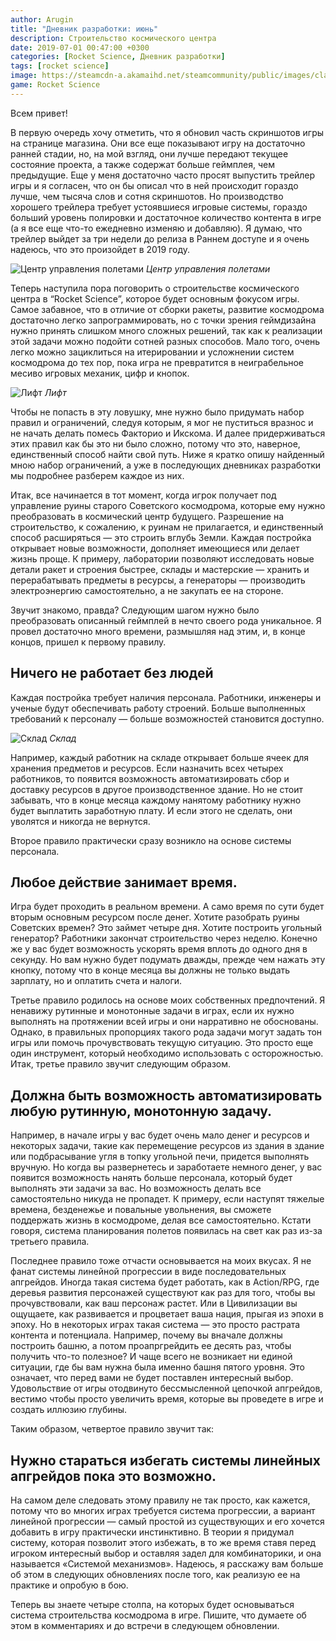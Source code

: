 ```yaml
---
author: Arugin
title: "Дневник разработки: июнь"
description: Строительство космического центра
date: 2019-07-01 00:47:00 +0300
categories: [Rocket Science, Дневник разработки]
tags: [rocket science]
image: https://steamcdn-a.akamaihd.net/steamcommunity/public/images/clans/34094219/5a42c6d642fd90392c996620017af677836a906e.png
game: Rocket Science
---
```

Всем привет!

В первую очередь хочу отметить, что я обновил часть скриншотов игры на странице магазина. Они все еще показывают игру на достаточно ранней стадии, но, на мой взгляд, они лучше передают текущее состояние проекта, а также содержат больше геймплея, чем предыдущие. Еще у меня достаточно часто просят выпустить трейлер игры и я согласен, что он бы описал что в ней происходит гораздо лучше, чем тысяча слов и сотня скриншотов. Но производство хорошего трейлера требует устоявшиеся игровые системы, гораздо больший уровень полировки и достаточное количество контента в игре (а я все еще что-то ежедневно изменяю и добавляю). Я думаю, что трейлер выйдет за три недели до релиза в Раннем доступе и я очень надеюсь, что это произойдет в 2019 году.

![Центр управления полетами](https://steamcdn-a.akamaihd.net/steamcommunity/public/images/clans/34094219/5a42c6d642fd90392c996620017af677836a906e.png)
_Центр управления полетами_

Теперь наступила пора поговорить о строительстве космического центра в “Rocket Science”, которое будет основным фокусом игры. Самое забавное, что в отличие от сборки ракеты, развитие космодрома достаточно легко запрограммировать, но с точки зрения геймдизайна нужно принять слишком много сложных решений, так как к реализации этой задачи можно подойти сотней разных способов. Мало того, очень легко можно зациклиться на итерировании и усложнении систем космодрома до тех пор, пока игра не превратится в неиграбельное месиво игровых механик, цифр и кнопок.

![Лифт](https://steamcdn-a.akamaihd.net/steamcommunity/public/images/clans/34094219/1911245721c051a255764727637bfb8f48574cd3.png)
_Лифт_

Чтобы не попасть в эту ловушку, мне нужно было придумать набор правил и ограничений, следуя которым, я мог не пуститься вразнос и не начать делать помесь Факторио и Икскома. И далее придерживаться этих правил как бы это ни было сложно, потому что это, наверное, единственный способ найти свой путь. Ниже я кратко опишу найденный мною набор ограничений, а уже в последующих дневниках разработки мы подробнее разберем каждое из них.

Итак, все начинается в тот момент, когда игрок получает под управление руины старого Советского космодрома, которые ему нужно преобразовать в космический центр будущего. Разрешение на строительство, к сожалению, к руинам не прилагается, и единственный способ расширяться — это строить вглубь Земли. Каждая постройка открывает новые возможности, дополняет имеющиеся или делает жизнь проще. К примеру, лаборатории позволяют исследовать новые детали ракет и строения быстрее, склады и мастерские — хранить и перерабатывать предметы в ресурсы, а генераторы — производить электроэнергию самостоятельно, а не закупать ее на стороне.

Звучит знакомо, правда? Следующим шагом нужно было преобразовать описанный геймплей в нечто своего рода уникальное. Я провел достаточно много времени, размышляя над этим, и, в конце концов, пришел к первому правилу.

## Ничего не работает без людей

Каждая постройка требует наличия персонала. Работники, инженеры и ученые будут обеспечивать работу строений. Больше выполненных требований к персоналу — больше возможностей становится доступно.

![Склад](https://steamcdn-a.akamaihd.net/steamcommunity/public/images/clans/34094219/a4897f45486070d0de969eb42b866ca81f7c4b8c.png) 
_Склад_

Например, каждый работник на складе открывает больше ячеек для хранения предметов и ресурсов. Если назначить всех четырех работников, то появится возможность автоматизировать сбор и доставку ресурсов в другое производственное здание. Но не стоит забывать, что в конце месяца каждому нанятому работнику нужно будет выплатить заработную плату. И если этого не сделать, они уволятся и никогда не вернутся.

Второе правило практически сразу возникло на основе системы персонала.

## Любое действие занимает время.

Игра будет проходить в реальном времени. А само время по сути будет вторым основным ресурсом после денег. Хотите разобрать руины Советских времен? Это займет четыре дня. Хотите построить угольный генератор? Работники закончат строительство через неделю. Конечно же у вас будет возможность ускорять время вплоть до одного дня в секунду. Но вам нужно будет подумать дважды, прежде чем нажать эту кнопку, потому что в конце месяца вы должны не только выдать зарплату, но и оплатить счета и налоги.

Третье правило родилось на основе моих собственных предпочтений. Я ненавижу рутинные и монотонные задачи в играх, если их нужно выполнять на протяжении всей игры и они нарративно не обоснованы. Однако, в правильных пропорциях такого рода задачи могут задать тон игры или помочь прочувствовать текущую ситуацию. Это просто еще один инструмент, который необходимо использовать с осторожностью. Итак, третье правило звучит следующим образом.

## Должна быть возможность автоматизировать любую рутинную, монотонную задачу.

Например, в начале игры у вас будет очень мало денег и ресурсов и некоторых задачи, такие как перемещение ресурсов из здания в здание или подбрасывание угля в топку угольной печи, придется выполнять вручную. Но когда вы развернетесь и заработаете немного денег, у вас появится возможность нанять больше персонала, который будет выполнять эти задачи за вас. Но возможность делать все самостоятельно никуда не пропадет. К примеру, если наступят тяжелые времена, безденежье и повальные увольнения, вы сможете поддержать жизнь в космодроме, делая все самостоятельно. Кстати говоря, система планирования полетов появилась на свет как раз из-за третьего правила.

Последнее правило тоже отчасти основывается на моих вкусах. Я не фанат системы линейной прогрессии в виде последовательных апгрейдов. Иногда такая система будет работать, как в Action/RPG, где деревья развития персонажей существуют как раз для того, чтобы вы прочувствовали, как ваш персонаж растет. Или в Цивилизации вы ощущаете, как развивается и процветает ваша нация, прыгая из эпохи в эпоху. Но в некоторых играх такая система — это просто растрата контента и потенциала. Например, почему вы вначале должны построить башню, а потом проапргрейдить ее десять раз, чтобы получить что-то полезное? И чаще всего не возникает ни единой ситуации, где бы вам нужна была именно башня пятого уровня. Это означает, что перед вами не будет поставлен интересный выбор. Удовольствие от игры отодвинуто бессмысленной цепочкой апгрейдов, вестимо чтобы просто увеличить время, которые вы проведете в игре и создать иллюзию глубины.

Таким образом, четвертое правило звучит так:

## Нужно стараться избегать системы линейных апгрейдов пока это возможно.

На самом деле следовать этому правилу не так просто, как кажется, потому что во многих играх требуется система прогрессии, а вариант линейной прогрессии — самый простой из существующих и его хочется добавить в игру практически инстинктивно. В теории я придумал систему, которая позволит этого избежать, в то же время ставя перед игроком интересный выбор и оставляя задел для комбинаторики, и она называется «Системой механизмов». Надеюсь, я расскажу вам больше об этом в следующих обновлениях после того, как реализую ее на практике и опробую в бою.

Теперь вы знаете четыре столпа, на которых будет основываться система строительства космодрома в игре. Пишите, что думаете об этом в комментариях и до встречи в следующем обновлении.
